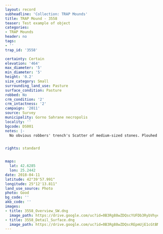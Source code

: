 ```yaml
---
layout: record
subheadline: 'Collection: TRAP Mounds'
title: TRAP Mound - 3558
teaser: Test example of object
categories:
- TRAP Mounds
header: no
tags:
- ''
trap_id: '3558'

certainty: Certain
elevation: '464'
max_diameter: '5'
min_diameter: '5'
height: '0.2'
size_category: Small
surrounding_land_use: Pasture
surface_condition: Pasture
robbed: No
crm_condition: '2'
crm_intactness: '2'
campaign: '2011'
source: Survey
municipality: Gorno Sahrane necropolis
locality: ''
bgcode: DS001
notes: |-
  No obvious robbers' trench's Scatter of medium-sized stones. Plouhed over. Damaged by agricultural activity.


rights: standard


maps:
  lat: 42.6285
  lon: 25.2442
date: 2018-04-11
latitude: 42°39'57.991"
longitude: 25°12'13.811"
land_use_source: Photo
photo: Good
bg_code: ''
akb_code: ''
images:
- title: 3558_Overview_SW.dng
  image_path: https://drive.google.com/uc?id=0B3Rg88wZDQscYUFDb3RybVhyeDg
- title: 3558_Detail_Surface.dng
  image_path: https://drive.google.com/uc?id=0B3Rg88wZDQscREpmUjE1cGtBM2s
---
```

